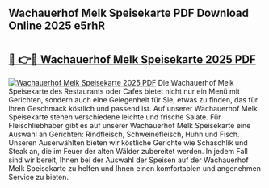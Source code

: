 ## Wachauerhof Melk Speisekarte PDF Download Online 2025 e5rhR

# <h2><a href="http://gca7w6.nevu.top/?p=Wachauerhof+Melk+Speisekarte">🔗 👉🔴 Wachauerhof Melk Speisekarte 2025 PDF</a></h2>

[![Wachauerhof Melk Speisekarte 2025 PDF](https://i.imgur.com/dBaPXMq.png)](http://gca7w6.nevu.top/?p=Wachauerhof+Melk+Speisekarte)
Die Wachauerhof Melk Speisekarte des Restaurants oder Cafés bietet nicht nur ein Menü mit Gerichten, sondern auch eine Gelegenheit für Sie, etwas zu finden, das für Ihren Geschmack köstlich und passend ist. Auf unserer Wachauerhof Melk Speisekarte stehen verschiedene leichte und frische Salate. Für Fleischliebhaber gibt es auf unserer Wachauerhof Melk Speisekarte eine Auswahl an Gerichten: Rindfleisch, Schweinefleisch, Huhn und Fisch. Unseren Auserwählten bieten wir köstliche Gerichte wie Schaschlik und Steak an, die im Feuer der alten Wälder zubereitet werden. In jedem Fall sind wir bereit, Ihnen bei der Auswahl der Speisen auf der Wachauerhof Melk Speisekarte zu helfen und Ihnen einen komfortablen und angenehmen Service zu bieten.
